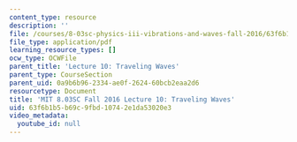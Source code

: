 ```yaml
---
content_type: resource
description: ''
file: /courses/8-03sc-physics-iii-vibrations-and-waves-fall-2016/63f6b1b5b69c9fbd10742e1da53020e3_MIT8_03SCF16_hw_Lec10.pdf
file_type: application/pdf
learning_resource_types: []
ocw_type: OCWFile
parent_title: 'Lecture 10: Traveling Waves'
parent_type: CourseSection
parent_uid: 0a9b6b96-2334-ae0f-2624-60bcb2eaa2d6
resourcetype: Document
title: 'MIT 8.03SC Fall 2016 Lecture 10: Traveling Waves'
uid: 63f6b1b5-b69c-9fbd-1074-2e1da53020e3
video_metadata:
  youtube_id: null
---
```


